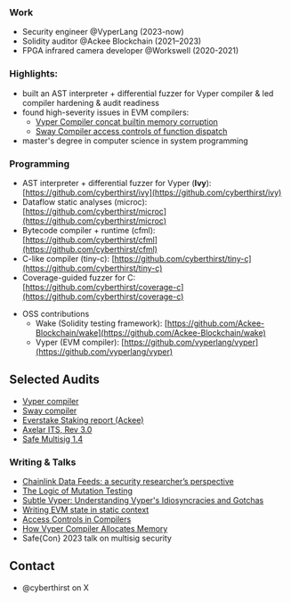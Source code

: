 ### Work
- Security engineer @VyperLang (2023-now)
- Solidity auditor @Ackee Blockchain (2021–2023)
- FPGA infrared camera developer @Workswell (2020-2021)

### Highlights:
- built an AST interpreter + differential fuzzer for Vyper compiler & led compiler hardening & audit readiness
- found high-severity issues in EVM compilers:
  - [Vyper Compiler concat builtin memory corruption](https://github.com/vyperlang/vyper/security/advisories/GHSA-2q8v-3gqq-4f8p)
  - [Sway Compiler access controls of function dispatch](https://github.com/FuelLabs/sway/issues/6333)
- master's degree in computer science in system programming

### Programming
 - AST interpreter + differential fuzzer for Vyper (**Ivy**): [https://github.com/cyberthirst/ivy](https://github.com/cyberthirst/ivy)
 - Dataflow static analyses (microc): [https://github.com/cyberthirst/microc](https://github.com/cyberthirst/microc)
 - Bytecode compiler + runtime (cfml): [https://github.com/cyberthirst/cfml](https://github.com/cyberthirst/cfml)
 - C-like compiler (tiny-c): [https://github.com/cyberthirst/tiny-c](https://github.com/cyberthirst/tiny-c)
 - Coverage-guided fuzzer for C: [https://github.com/cyberthirst/coverage-c](https://github.com/cyberthirst/coverage-c)

* OSS contributions
  - Wake (Solidity testing framework): [https://github.com/Ackee-Blockchain/wake](https://github.com/Ackee-Blockchain/wake)
  - Vyper (EVM compiler): [https://github.com/vyperlang/vyper](https://github.com/vyperlang/vyper)

## Selected Audits
- [Vyper compiler](https://codehawks.cyfrin.io/c/2023-09-vyper-compiler/results?lt=contest&page=1&sc=reward&sj=reward&t=report)
- [Sway compiler](https://drive.google.com/file/d/1L-8jHGhR8UqvRlHRhUXXreSRkGUVJsPU/view)
- [Everstake Staking report (Ackee)](https://github.com/Ackee-Blockchain/public-audit-reports/blob/master/2023/ackee-blockchain-everstake-staking-report.pdf)
- [Axelar ITS, Rev 3.0](https://github.com/Ackee-Blockchain/public-audit-reports/blob/master/2024/ackee-blockchain-axelar-interchain-token-service-report.pdf)
- [Safe Multisig 1.4](https://github.com/safe-global/safe-smart-account/blob/main/docs/Safe_Audit_Report_1_4_0.pdf)

### Writing & Talks
* [Chainlink Data Feeds: a security researcher’s perspective](https://medium.com/ackee-blockchain/chainlink-data-feeds-security-researchers-perspective-3d558399f626)
* [The Logic of Mutation Testing](https://medium.com/@cyberthirst/the-logic-of-mutation-testing-58f0aefe160b)
* [Subtle Vyper: Understanding Vyper's Idiosyncracies and Gotchas](https://hackmd.io/@cyberthirst/HJ_6IJPCJl)
* [Writing EVM state in static context](https://hackmd.io/@cyberthirst/B1J1xZTY0)
* [Access Controls in Compilers](https://hackmd.io/@cyberthirst/SJEaIuotA)
* [How Vyper Compiler Allocates Memory](https://blog.vyperlang.org/posts/memory-allocation/)
* Safe{Con} 2023 talk on multisig security

## Contact
- @cyberthirst on X

